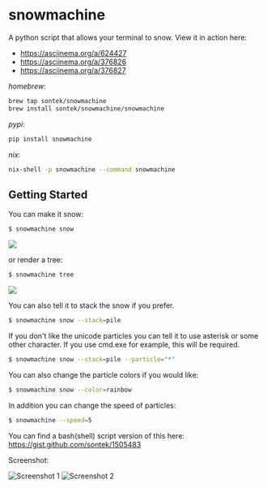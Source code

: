 snowmachine
=======

A python script that allows your terminal to snow. View it in action here:

* https://asciinema.org/a/624427
* https://asciinema.org/a/376826
* https://asciinema.org/a/376827

*homebrew*:

```bash
brew tap sontek/snowmachine
brew install sontek/snowmachine/snowmachine
```

*pypi*:
```bash
pip install snowmachine
```

*nix*:
```bash
nix-shell -p snowmachine --command snowmachine
```

Getting Started
---------------
You can make it snow:

```bash
$ snowmachine snow
```
<img src="https://cdn.zappy.app/b3cb0d489960b5c545ee95aad08c6da1.png" />

or render a tree:

```bash
$ snowmachine tree
```
<img src="https://cdn.zappy.app/3c3a71af31d5a2a6cf0bb77de8b94d13.png" />

You can also tell it to stack the snow if you prefer.

```bash
$ snowmachine snow --stack=pile
```

If you don't like the unicode particles you can tell it to use
asterisk or some other character.  If you use cmd.exe for example,
this will be required.

```bash
$ snowmachine snow --stack=pile --particle="*"
```

You can also change the particle colors if you would like:

```bash
$ snowmachine snow --color=rainbow
```

In addition you can change the speed of particles:
```bash
$ snowmachine --speed=5
```


You can find a bash(shell) script version of this here:
https://gist.github.com/sontek/1505483


Screenshot:

![Screenshot 1](https://i.imgur.com/r8MRa17.png)
![Screenshot 2](https://i.imgur.com/d8rH4de.png)
